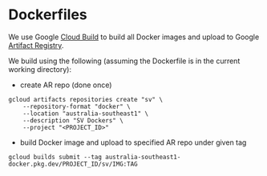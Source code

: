 # Dockerfiles

We use Google
[Cloud Build](https://cloud.google.com/build/docs/quickstart-build) to build all
Docker images and upload to Google
[Artifact Registry](https://cloud.google.com/artifact-registry/docs/docker/quickstart).

We build using the following (assuming the Dockerfile is in the current working directory):

- create AR repo (done once)

```shell
gcloud artifacts repositories create "sv" \
    --repository-format "docker" \
    --location "australia-southeast1" \
    --description "SV Dockers" \
    --project "<PROJECT_ID>"
```

- build Docker image and upload to specified AR repo under given tag

```shell
gcloud builds submit --tag australia-southeast1-docker.pkg.dev/PROJECT_ID/sv/IMG:TAG
```
